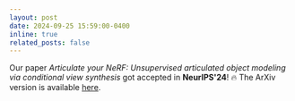 ```yaml
---
layout: post
date: 2024-09-25 15:59:00-0400
inline: true
related_posts: false
---
```

Our paper *Articulate your NeRF: Unsupervised articulated object modeling via conditional view synthesis* got accepted in **NeurIPS'24**! 🔥 The ArXiv version is available [here](https://arxiv.org/abs/2406.16623).
